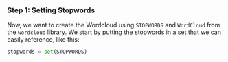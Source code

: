 <!--title={Combining Words From Tweets}-->

### Step 1: Setting Stopwords

Now, we want to create the Wordcloud using `STOPWORDS` and `WordCloud` from the `wordcloud` library. We start by putting the stopwords in a set that we can easily reference, like this:

```python
stopwords = set(STOPWORDS)
```



